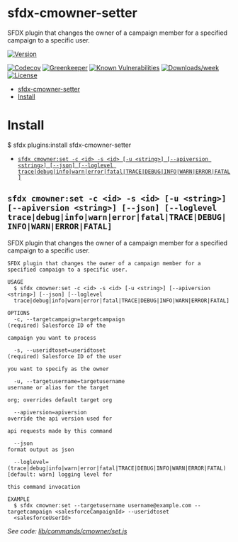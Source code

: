 # sfdx-cmowner-setter

SFDX plugin that changes the owner of a campaign member for a specified campaign to a specific user.

[![Version](https://img.shields.io/npm/v/cmowner-setter.svg)](https://npmjs.org/package/cmowner-setter)

[![Codecov](https://codecov.io/gh/shinchit/sfdx-cmowner-setter/branch/master/graph/badge.svg)](https://codecov.io/gh/shinchit/sfdx-cmowner-setter)
[![Greenkeeper](https://badges.greenkeeper.io/shinchit/sfdx-cmowner-setter.svg)](https://greenkeeper.io/)
[![Known Vulnerabilities](https://snyk.io/test/github/shinchit/sfdx-cmowner-setter/badge.svg)](https://snyk.io/test/github/shinchit/sfdx-cmowner-setter)
[![Downloads/week](https://img.shields.io/npm/dw/cmowner-setter.svg)](https://npmjs.org/package/cmowner-setter)
[![License](https://img.shields.io/npm/l/cmowner-setter.svg)](https://github.com/shinchit/sfdx-cmowner-setter/blob/master/package.json)

<!-- toc -->
* [sfdx-cmowner-setter](#sfdx-cmowner-setter)
* [Install](#install)
<!-- tocstop -->
<!-- install -->
# Install
$ sfdx plugins:install sfdx-cmowner-setter
<!-- usagestop -->
<!-- commands -->
* [`sfdx cmowner:set -c <id> -s <id> [-u <string>] [--apiversion <string>] [--json] [--loglevel trace|debug|info|warn|error|fatal|TRACE|DEBUG|INFO|WARN|ERROR|FATAL]`](#sfdx-cmownerset--c-id--s-id--u-string---apiversion-string---json---loglevel-tracedebuginfowarnerrorfataltracedebuginfowarnerrorfatal)

## `sfdx cmowner:set -c <id> -s <id> [-u <string>] [--apiversion <string>] [--json] [--loglevel trace|debug|info|warn|error|fatal|TRACE|DEBUG|INFO|WARN|ERROR|FATAL]`

SFDX plugin that changes the owner of a campaign member for a specified campaign to a specific user.

```
SFDX plugin that changes the owner of a campaign member for a specified campaign to a specific user.

USAGE
  $ sfdx cmowner:set -c <id> -s <id> [-u <string>] [--apiversion <string>] [--json] [--loglevel 
  trace|debug|info|warn|error|fatal|TRACE|DEBUG|INFO|WARN|ERROR|FATAL]

OPTIONS
  -c, --targetcampaign=targetcampaign                                               (required) Salesforce ID of the
                                                                                    campaign you want to process

  -s, --useridtoset=useridtoset                                                     (required) Salesforce ID of the user
                                                                                    you want to specify as the owner

  -u, --targetusername=targetusername                                               username or alias for the target
                                                                                    org; overrides default target org

  --apiversion=apiversion                                                           override the api version used for
                                                                                    api requests made by this command

  --json                                                                            format output as json

  --loglevel=(trace|debug|info|warn|error|fatal|TRACE|DEBUG|INFO|WARN|ERROR|FATAL)  [default: warn] logging level for
                                                                                    this command invocation

EXAMPLE
  $ sfdx cmowner:set --targetusername username@example.com --targetcampaign <salesforceCampaignId> --useridtoset 
  <salesforceUserId>
```

_See code: [lib/commands/cmowner/set.js](https://github.com/shinchit/sfdx-cmowner-setter/blob/v0.0.3/lib/commands/cmowner/set.js)_
<!-- commandsstop -->
